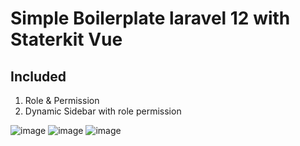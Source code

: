 # Simple Boilerplate laravel 12 with Staterkit Vue

## Included
1. Role & Permission
2. Dynamic Sidebar with role permission

![image](https://github.com/user-attachments/assets/9d1ee9ca-7056-431b-9ba7-1d49c16a1177)
![image](https://github.com/user-attachments/assets/a964669d-a398-4bd3-971e-30b2cb621bf5)
![image](https://github.com/user-attachments/assets/a8175b22-0dea-42c2-8d36-c33d94b70362)
